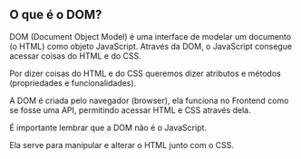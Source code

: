 
## O que é o DOM?

DOM (Document Object Model) é uma interface de modelar um documento (o HTML) como objeto JavaScript. Através da DOM, o JavaScript consegue acessar coisas do HTML e do CSS.

Por dizer coisas do HTML e do CSS queremos dizer atributos e métodos (propriedades e funcionalidades).

A DOM é criada pelo navegador (browser), ela funciona no Frontend como se fosse uma API, permitindo acessar HTML e CSS através dela.

É importante lembrar que a DOM não é o JavaScript.

Ela serve para manipular e alterar o HTML junto com o CSS.